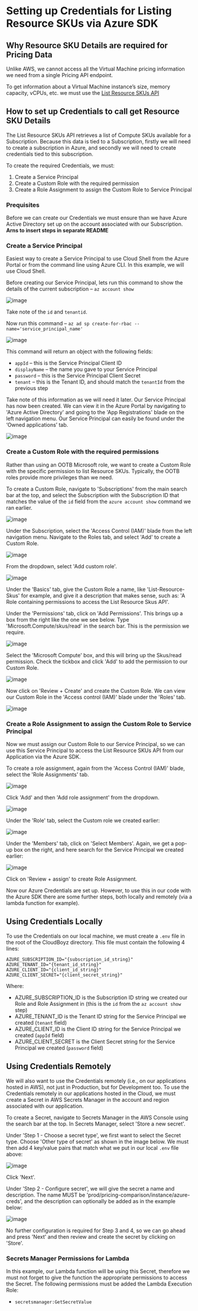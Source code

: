 # Setting up Credentials for Listing Resource SKUs via Azure SDK

## Why Resource SKU Details are required for Pricing Data

Unlike AWS, we cannot access all the Virtual Machine pricing information we need from a single Pricing API endpoint.

To get information about a Virtual Machine instance’s size, memory capacity, vCPUs, etc. we must use the [List Resource SKUs API ](https://learn.microsoft.com/en-us/rest/api/compute/resource-skus/list?tabs=HTTP)

## How to set up Credentials to call get Resource SKU Details

The List Resource SKUs API retrieves a list of Compute SKUs available for a Subscription. Because this data is tied to a Subscription, firstly we will need to create a subscription in Azure, and secondly we will need to create credentials tied to this subscription.

To create the required Credentials, we must:

1. Create a Service Principal
2. Create a Custom Role with the required permission
3. Create a Role Assignment to assign the Custom Role to Service Principal

### Prequisites

Before we can create our Credentials we must ensure than we have Azure Active Directory set up on the account associated with our Subscription. **Arns to insert steps in separate README**

### Create a Service Principal

Easiest way to create a Service Principal to use Cloud Shell from the Azure Portal or from the command line using Azure CLI. In this example, we will use Cloud Shell.

Before creating our Service Principal, lets run this command to show the details of the current subscription – `az account show`

![image](https://user-images.githubusercontent.com/102545622/205440844-ce28b52f-d4b0-45be-95d3-130721d466ba.png)

Take note of the `id` and `tenantid`.

Now run this command – `az ad sp create-for-rbac --name='service_principal_name'`

![image](https://user-images.githubusercontent.com/102545622/205440910-aca27d71-21a3-4849-a96a-9c1f6eda7706.png)

This command will return an object with the following fields:

- `appId` – this is the Service Principal Client ID
- `displayName` – the name you gave to your Service Principal
- `password` – this is the Service Principal Client Secret
- `tenant` – this is the Tenant ID, and should match the `tenantId` from the previous step

Take note of this information as we will need it later. Our Service Principal has now been created. We can view it in the Azure Portal by navigating to 'Azure Active Directory' and going to the 'App Registrations' blade on the left navigation menu. Our Service Principal can easily be found under the ‘Owned applications’ tab.

![image](https://user-images.githubusercontent.com/102545622/205441068-63b79a41-406e-4d92-b94c-7d69b09d5b3c.png)

### Create a Custom Role with the required permissions

Rather than using an OOTB Microsoft role, we want to create a Custom Role with the specific permission to list Resource SKUs. Typically, the OOTB roles provide more privileges than we need.

To create a Custom Role, navigate to 'Subscriptions' from the main search bar at the top, and select the Subscription with the Subscription ID that matches the value of the `id` field from the `azure account show` command we ran earlier.

![image](https://user-images.githubusercontent.com/102545622/205441710-c8b69fa1-9066-4703-b4da-9e5a48051275.png)

Under the Subscription, select the 'Access Control (IAM)' blade from the left navigation menu. Navigate to the Roles tab, and select 'Add' to create a Custom Role.

![image](https://user-images.githubusercontent.com/102545622/205442623-8e35a80f-4f33-4362-9490-6dde1e257750.png)

From the dropdown, select 'Add custom role'.

![image](https://user-images.githubusercontent.com/102545622/205442672-e54f9ec6-8fae-4b18-8cec-117fd88a5d49.png)

Under the 'Basics' tab, give the Custom Role a name, like 'List-Resource-Skus' for example, and give it a description that makes sense, such as: 'A Role containing permissions to access the List Resource Skus API'.

Under the 'Permissions' tab, click on 'Add Permissions'. This brings up a box from the right like the one we see below. Type 'Microsoft.Compute/skus/read' in the search bar. This is the permission we require.

![image](https://user-images.githubusercontent.com/102545622/205442710-08173436-5a9c-4f49-bbdd-084156d265fb.png)

Select the 'Microsoft Compute' box, and this will bring up the Skus/read permission. Check the tickbox and click 'Add' to add the permission to our Custom Role.

![image](https://user-images.githubusercontent.com/102545622/205442724-e1200ed2-a69a-4054-8844-b3882af702a2.png)

Now click on 'Review + Create' and create the Custom Role. We can view our Custom Role in the 'Access control (IAM)' blade under the 'Roles' tab.

![image](https://user-images.githubusercontent.com/102545622/205442745-e85ede76-0f93-445f-80c6-1cf10eb5ebe9.png)

### Create a Role Assignment to assign the Custom Role to Service Principal

Now we must assign our Custom Role to our Service Principal, so we can use this Service Principal to access the List Resource SKUs API from our Application via the Azure SDK.

To create a role assignment, again from the 'Access Control (IAM)' blade, select the 'Role Assignments' tab.

![image](https://user-images.githubusercontent.com/102545622/205443716-d10e513d-5feb-4286-9855-db38fc767289.png)

Click 'Add' and then 'Add role assignment' from the dropdown.

![image](https://user-images.githubusercontent.com/102545622/205443743-89ecf42a-81b5-4a86-888e-6b520087f794.png)

Under the 'Role' tab, select the Custom role we created earlier:

![image](https://user-images.githubusercontent.com/102545622/205443773-caa050d6-f366-473c-b429-ed044abb5459.png)

Under the 'Members' tab, click on 'Select Members'. Again, we get a pop-up box on the right, and here search for the Service Principal we created earlier:

![image](https://user-images.githubusercontent.com/102545622/205443798-4307be87-9e24-433f-bd7c-ca75636d3068.png)

Click on 'Review + assign' to create Role Assignment.

Now our Azure Credentials are set up. However, to use this in our code with the Azure SDK there are some further steps, both locally and remotely (via a lambda function for example).

## Using Credentials Locally

To use the Credentials on our local machine, we must create a `.env` file in the root of the CloudBoyz directory. This file must contain the following 4 lines:

```shell
AZURE_SUBSCRIPTION_ID="{subscription_id_string}"
AZURE_TENANT_ID="{tenant_id_string}"
AZURE_CLIENT_ID="{client_id_string}"
AZURE_CLIENT_SECRET="{client_secret_string}"
```

Where:

- AZURE_SUBSCRIPTION_ID is the Subscription ID string we created our Role and Role Assignment in (this is the `id` from the `az account show` step)
- AZURE_TENANT_ID is the Tenant ID string for the Service Principal we created (`tenant` field)
- AZURE_CLIENT_ID is the Client ID string for the Service Principal we created (`appId` field)
- AZURE_CLIENT_SECRET is the Client Secret string for the Service Principal we created (`password` field)

## Using Credentials Remotely

We will also want to use the Credentials remotely (i.e., on our applications hosted in AWS), not just in Production, but for Development too. To use the Credentials remotely in our applications hosted in the Cloud, we must create a Secret in AWS Secrets Manager in the account and region associated with our application.

To create a Secret, navigate to Secrets Manager in the AWS Console using the search bar at the top. In Secrets Manager, select 'Store a new secret'.

Under 'Step 1 - Choose a secret type', we first want to select the Secret type. Choose 'Other type of secret' as shown in the image below. We must then add 4 key/value pairs that match what we put in our local `.env` file above:

![image](https://user-images.githubusercontent.com/102545622/205488887-7985dfa2-b070-4f3a-9bea-fd3578a95a72.png)

Click 'Next'.

Under 'Step 2 - Configure secret', we will give the secret a name and description. The name MUST be 'prod/pricing-comparison/instance/azure-creds', and the description can optionally be added as in the example below:

![image](https://user-images.githubusercontent.com/102545622/205489232-15ef4fc5-e6d8-43ca-a204-7f8189b0bea5.png)

No further configuration is required for Step 3 and 4, so we can go ahead and press 'Next' and then review and create the secret by clicking on 'Store'.

### Secrets Manager Permissions for Lambda

In this example, our Lambda function will be using this Secret, therefore we must not forget to give the function the appropriate permissions to access the Secret. The following permissions must be added the Lambda Execution Role:

- `secretsmanager:GetSecretValue`
